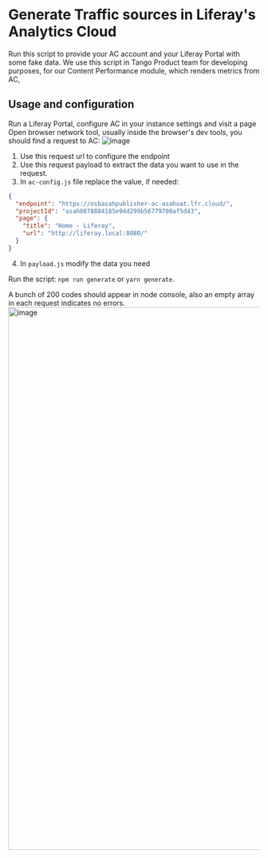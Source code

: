 # Generate Traffic sources in Liferay's Analytics Cloud

Run this script to provide your AC account and your Liferay Portal with some fake data.
We use this script in Tango Product team for developing purposes, for our Content Performance module, which renders metrics from AC,

## Usage and configuration

Run a Liferay Portal, configure AC in your instance settings and visit a page
Open browser network tool, usually inside the browser's dev tools, you should find a request to AC:
![image](https://user-images.githubusercontent.com/19485114/159465593-a0bbf333-9c9c-4338-98fb-5d524405dec0.png)


1. Use this request url to configure the endpoint
2. Use this request payload to extract the data you want to use in the request.
3. In `ac-config.js` file replace the value, if needed:

```json
{
  "endpoint": "https://osbasahpublisher-ac-asahuat.lfr.cloud/",
  "projectId": "asah0878884185e94d299b56779700af5d43",
  "page": {
    "title": "Home - Liferay",
    "url": "http://liferay.local:8080/"
  }
}
```

4. In `payload.js` modify the data you need

Run the script: `npm run generate` or `yarn generate`.

A bunch of 200 codes should appear in node console, also an empty array in each request indicates no errors.
<img width="1087" alt="image" src="https://user-images.githubusercontent.com/19485114/159465656-267513f4-5a71-4750-bf45-1fbe2f4e6ff6.png">
